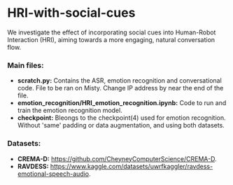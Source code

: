 # HRI-with-social-cues

We investigate the effect of incorporating social cues into Human-Robot Interaction (HRI), aiming towards a more engaging, natural conversation flow.

### Main files:
- **scratch.py:** Contains the ASR, emotion recognition and conversational code. File to be ran on Misty. Change IP address by near the end of the file.
- **emotion_recognition/HRI_emotion_recognition.ipynb:** Code to run and train the emotion recognition model.
- **checkpoint:** Bleongs to the checkpoint(4) used for emotion recognition. Without 'same' padding or data augmentation, and using both datasets.

### Datasets:
- **CREMA-D:** https://github.com/CheyneyComputerScience/CREMA-D.
- **RAVDESS:** https://www.kaggle.com/datasets/uwrfkaggler/ravdess-emotional-speech-audio.
